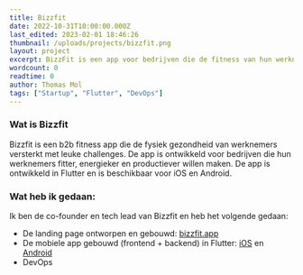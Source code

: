 ```yaml
---
title: Bizzfit
date: 2022-10-31T10:00:00.000Z
last_edited: 2023-02-01 18:46:26
thumbnail: /uploads/projects/bizzfit.png
layout: project
excerpt: BizzFit is een app voor bedrijven die de fitness van hun werknemers willen verbeteren.
wordcount: 0
readtime: 0
author: Thomas Mol
tags: ["Startup", "Flutter", "DevOps"]
---
```


### Wat is Bizzfit
Bizzfit is een b2b fitness app die de fysiek gezondheid van werknemers versterkt met leuke challenges. De app is ontwikkeld voor bedrijven die hun werknemers fitter, energieker en productiever willen maken. De app is ontwikkeld in Flutter en is beschikbaar voor iOS en Android.

### Wat heb ik gedaan:
Ik ben de co-founder en tech lead van Bizzfit en heb het volgende gedaan:
 - De landing page ontworpen en gebouwd: [bizzfit.app](https://bizzfit.app)
 - De mobiele app gebouwd (frontend + backend) in Flutter: [iOS](https://apps.apple.com/us/app/bizzfit/id1661301229) en [Android](https://play.google.com/store/apps/details?id=com.bizzfit.android.app)
 - DevOps

